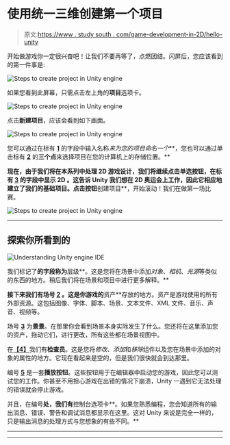 # 使用统一三维创建第一个项目

> 原文:[https://www . study south . com/game-development-in-2D/hello-unity](https://www.studytonight.com/game-development-in-2D/hello-unity)

开始做游戏你一定很兴奋吧！让我们不要再等了，点燃团结。闪屏后，您应该看到的第一件事是:

![Steps to create project in Unity engine](../Images/c362cef5ae3c1e742ea8f8c956160e03.png)

如果您看到此屏幕，只需点击左上角的**项目**选项卡。

![Steps to create project in Unity engine](../Images/0ee9c592fdd94d13db9bf4390cfab3b5.png)

点击**新建项目**，应该会看到如下画面。

![Steps to create project in Unity engine](../Images/b16966088760909fcb8ee96018b24afe.png)

您可以通过在标有 <u>**1**</u> 的字段中输入名称*来为您的项目命名一个***，您也可以通过单击标有 <u>**2**</u> 的**三个点**来选择项目在您的计算机上的存储位置。**

 **现在，由于我们将在本系列中处理 2D 游戏设计，我们将继续点击单选按钮，在标有 <u>**3**</u> 的字段中显示 **2D** 。这告诉 Unity 我们想在 2D 奥运会上工作，因此它相应地建立了我们的基础项目。点击按钮**创建项目**，开始滚动！我们在做第一场比赛。

![Steps to create project in Unity engine](../Images/116610d4b2da98c420173a48e5cbdee9.png)

* * *

## 探索你所看到的

![Understanding Unity engine IDE](../Images/3d9fa22cf83588ef97f553aa3347348f.png)

我们标记了**的字段称为**层级**。这是您将在场景中添加*对象*、*相机*、*光源*等类似的东西的地方。稍后我们将在场景和项目中进行更多解释。**

 **接下来我们有场号 <u>**2**</u> 。这是你游戏的**资产**存放的地方。资产是游戏使用的所有外部资源。这包括图像、字体、脚本、场景、文本文件、XML 文件、音乐、声音、视频等。

场号 <u>**3**</u> 为**景景**。在那里你会看到场景本身实际发生了什么。您还将在这里添加您的资产，拖动它们，进行更改，所有这些都在场景视图中。

在<u>**【4】**</u>我们有**检查员**。这是您将*修改*、*添加*和*移除*组件以及您在场景中添加的对象的属性的地方。它现在看起来是空的，但是我们很快就会到达那里。

编号 <u>**5**</u> 是一套**播放按钮**。这些按钮用于在编辑器中启动您的游戏，因此您可以测试您的工作。你甚至不用担心游戏在出错的情况下崩溃，Unity 一遇到它无法处理的错误就会停止游戏。

并且，在编号**处，我们有**控制台选项卡**。如果您熟悉编程，您会知道所有的输出消息、错误、警告和调试消息都显示在这里。这对 Unity 来说是完全一样的，只是输出消息的处理方式与您想象的有些不同。**

 *** * *

* * *******